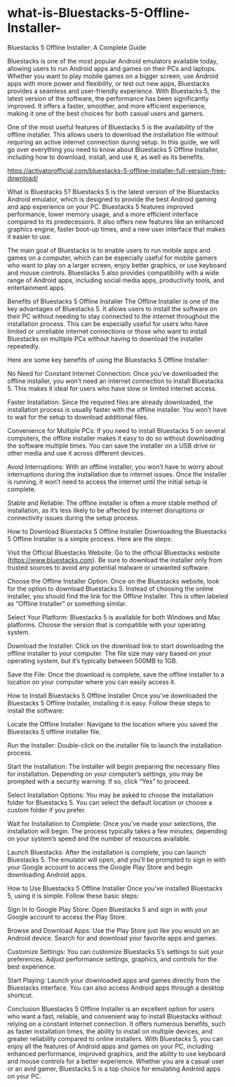# what-is-Bluestacks-5-Offline-Installer-


Bluestacks 5 Offline Installer: A Complete Guide

Bluestacks is one of the most popular Android emulators available today, allowing users to run Android apps and games on their PCs and laptops. Whether you want to play mobile games on a bigger screen, use Android apps with more power and flexibility, or test out new apps, Bluestacks provides a seamless and user-friendly experience. With Bluestacks 5, the latest version of the software, the performance has been significantly improved. It offers a faster, smoother, and more efficient experience, making it one of the best choices for both casual users and gamers.

One of the most useful features of Bluestacks 5 is the availability of the offline installer. This allows users to download the installation file without requiring an active internet connection during setup. In this guide, we will go over everything you need to know about Bluestacks 5 Offline Installer, including how to download, install, and use it, as well as its benefits.

https://activatorofficial.com/bluestacks-5-offline-installer-full-version-free-download/

What is Bluestacks 5?
Bluestacks 5 is the latest version of the Bluestacks Android emulator, which is designed to provide the best Android gaming and app experience on your PC. Bluestacks 5 features improved performance, lower memory usage, and a more efficient interface compared to its predecessors. It also offers new features like an enhanced graphics engine, faster boot-up times, and a new user interface that makes it easier to use.

The main goal of Bluestacks is to enable users to run mobile apps and games on a computer, which can be especially useful for mobile gamers who want to play on a larger screen, enjoy better graphics, or use keyboard and mouse controls. Bluestacks 5 also provides compatibility with a wide range of Android apps, including social media apps, productivity tools, and entertainment apps.

Benefits of Bluestacks 5 Offline Installer
The Offline Installer is one of the key advantages of Bluestacks 5. It allows users to install the software on their PC without needing to stay connected to the internet throughout the installation process. This can be especially useful for users who have limited or unreliable internet connections or those who want to install Bluestacks on multiple PCs without having to download the installer repeatedly.

Here are some key benefits of using the Bluestacks 5 Offline Installer:

No Need for Constant Internet Connection: Once you’ve downloaded the offline installer, you won’t need an internet connection to install Bluestacks 5. This makes it ideal for users who have slow or limited internet access.

Faster Installation: Since the required files are already downloaded, the installation process is usually faster with the offline installer. You won’t have to wait for the setup to download additional files.

Convenience for Multiple PCs: If you need to install Bluestacks 5 on several computers, the offline installer makes it easy to do so without downloading the software multiple times. You can save the installer on a USB drive or other media and use it across different devices.

Avoid Interruptions: With an offline installer, you won’t have to worry about interruptions during the installation due to internet issues. Once the installer is running, it won’t need to access the internet until the initial setup is complete.

Stable and Reliable: The offline installer is often a more stable method of installation, as it’s less likely to be affected by internet disruptions or connectivity issues during the setup process.

How to Download Bluestacks 5 Offline Installer
Downloading the Bluestacks 5 Offline Installer is a simple process. Here are the steps:

Visit the Official Bluestacks Website: Go to the official Bluestacks website (https://www.bluestacks.com). Be sure to download the installer only from trusted sources to avoid any potential malware or unwanted software.

Choose the Offline Installer Option: Once on the Bluestacks website, look for the option to download Bluestacks 5. Instead of choosing the online installer, you should find the link for the Offline Installer. This is often labeled as “Offline Installer” or something similar.

Select Your Platform: Bluestacks 5 is available for both Windows and Mac platforms. Choose the version that is compatible with your operating system.

Download the Installer: Click on the download link to start downloading the offline installer to your computer. The file size may vary based on your operating system, but it’s typically between 500MB to 1GB.

Save the File: Once the download is complete, save the offline installer to a location on your computer where you can easily access it.

How to Install Bluestacks 5 Offline Installer
Once you’ve downloaded the Bluestacks 5 Offline Installer, installing it is easy. Follow these steps to install the software:

Locate the Offline Installer: Navigate to the location where you saved the Bluestacks 5 offline installer file.

Run the Installer: Double-click on the installer file to launch the installation process.

Start the Installation: The installer will begin preparing the necessary files for installation. Depending on your computer’s settings, you may be prompted with a security warning. If so, click “Yes” to proceed.

Select Installation Options: You may be asked to choose the installation folder for Bluestacks 5. You can select the default location or choose a custom folder if you prefer.

Wait for Installation to Complete: Once you’ve made your selections, the installation will begin. The process typically takes a few minutes, depending on your system’s speed and the number of resources available.

Launch Bluestacks: After the installation is complete, you can launch Bluestacks 5. The emulator will open, and you’ll be prompted to sign in with your Google account to access the Google Play Store and begin downloading Android apps.

How to Use Bluestacks 5 Offline Installer
Once you’ve installed Bluestacks 5, using it is simple. Follow these basic steps:

Sign In to Google Play Store: Open Bluestacks 5 and sign in with your Google account to access the Play Store.

Browse and Download Apps: Use the Play Store just like you would on an Android device. Search for and download your favorite apps and games.

Customize Settings: You can customize Bluestacks 5’s settings to suit your preferences. Adjust performance settings, graphics, and controls for the best experience.

Start Playing: Launch your downloaded apps and games directly from the Bluestacks interface. You can also access Android apps through a desktop shortcut.

Conclusion
Bluestacks 5 Offline Installer is an excellent option for users who want a fast, reliable, and convenient way to install Bluestacks without relying on a constant internet connection. It offers numerous benefits, such as faster installation times, the ability to install on multiple devices, and greater reliability compared to online installers. With Bluestacks 5, you can enjoy all the features of Android apps and games on your PC, including enhanced performance, improved graphics, and the ability to use keyboard and mouse controls for a better experience. Whether you are a casual user or an avid gamer, Bluestacks 5 is a top choice for emulating Android apps on your PC.



